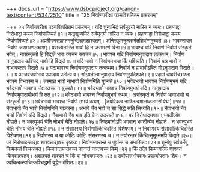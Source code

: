 +++
dbcs_url = "https://www.dsbcproject.org/canon-text/content/534/2510"
title = "25 निर्वाणपरीक्षा पञ्चविंशतितमं प्रकरणम्"

+++
२५
निर्वाणपरीक्षा पञ्चविंशतितमं प्रकरणम्।
यदि शून्यमिदं सर्वमुदयो नास्ति न व्ययः। 
प्रहाणाद्वा निरोधाद्वा कस्य निर्वाणमिष्यते॥१॥
यद्यशून्यमिदं सर्वमुदयो नास्ति न व्ययः। 
प्रहाणाद्वा निरोधाद्वा कस्य निर्वाणमिष्यते॥२॥
अप्रहीणमसंप्राप्तमनुच्छिन्नमशाश्वतम्। 
अनिरुद्धमनुत्पन्नमेतन्निर्वाणमुच्यते॥३॥
भावस्तावन्न निर्वाणं जरामरणलक्षणम्। 
प्रसज्येतास्ति भावो हि न जरामरणं विना॥४॥
भावश्च यदि निर्वाणं निर्वाणं संस्कृतं भवेत्। 
नासंस्कृतो हि विद्यते भावः क्वचन कश्चन॥५॥
भावश्च यदि निर्वाणमनुपादाय तत्कथम्। 
निर्वाणं नानुपादाय कश्चिद् भावो हि विद्यते॥६॥
यदि भावो न निर्वाणमभावः किं भविष्यति। 
निर्वाणं यत्र भावो न नाभावस्तत्र विद्यते॥७॥
यद्यभावश्च निर्वाणमनुपादाय तत्कथम्। 
निर्वाणं न ह्यभावोऽस्ति योऽनुपादाय विद्यते॥८॥
य आजवंजवीभाव उपादाय प्रतीत्य व। 
सोऽप्रतीत्यानुपादाय निर्वाणमुपदिश्यते॥९॥
प्रहाणं चाब्रवीच्छास्ता भवस्य विभवस्य च। 
तस्मान्न भावो नाभावो निर्वाणमिति युज्यते॥१०॥
भवेदभावो भावश्च निर्वाणमुभयं यदि। 
भवेदभावो भावश्च मोक्षस्तच्च न युज्यते॥११॥
भवेदभावो भावश्च निर्वाणमुभयं यदि। 
नानुपादाय निर्वाणमुपादायोभयं हि तत्॥१२॥
भवेदभावो भावश्च निर्वाणमुभयं कथम्। 
असंस्कृतं च निर्वाणं भावाभावौ च संस्कृतौ॥१३॥
भवेदभावो भावश्च निर्वाणे उभयं कथम्। 
[तयोरेकत्र नास्तित्वमालोकतमसोर्यथा]॥१४॥
नैवाभावो नैव भावो निर्वाणमिति याञ्जना। 
अभावे चैव भावे च सा सिद्धे सति सिध्यति॥१५॥
नैवाभावो नैव भावो निर्वाणं यदि विद्यते। 
नैवाभावो नैव भाव इति केन तदज्यते॥१६॥
परं निरोधाद्भगवान् भवतीत्येव नोह्यते। 
न भवत्युभयं चेति नोभयं चेति नोह्यते॥१७॥
तिष्ठमानोऽपि भगवान् भवतीत्येव नोह्यते। 
न भवत्युभयं चेति नोभयं चेति नोह्यते॥१८॥
न संसारस्य निर्वाणात्किंचिदस्ति विशेषणम्। 
न निर्वाणस्य संसारात्किंचिदस्ति विशेषणम्॥१९॥
निर्वाणस्य च या कोटिः कोटिः संसरणस्य च। 
न तयोरन्तरं किंचित्सुमूक्ष्ममपि विद्यते॥२०॥
परं निरोधादन्ताद्याः शाश्वताद्याश्च दृष्टयः। 
निर्वाणमपरान्तं च पूर्वान्तं च समाश्रिताः॥२१॥
शून्येषु सर्वधर्मेषु किमनन्तं किमन्तवत्। 
किमनन्तमन्तवच्च नानन्तं नान्तवच्च किम्॥२२॥
किं तदेव किमन्यत्किं शाश्वतं किमशाश्वतम्। 
अशाश्वतं शाश्वतं च किं वा नोभयमप्यतः॥२३॥
सर्वोपलम्भोपशमः प्रपञ्चोपशमः शिवः। 
न क्वचित्कस्यचित्कश्चिद्धर्मो बुद्धेन देशितः॥२४॥
